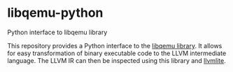 # libqemu-python
Python interface to libqemu library

This repository provides a Python interface to the [libqemu library](https://github.com/zaddach/libqemu). 
It allows for easy transformation of binary executable code to the LLVM intermediate language.
The LLVM IR can then be inspected using this library and [llvmlite](https://github.com/numba/llvmlite).
